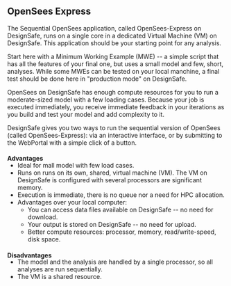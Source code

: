 ## OpenSees Express

<p>The Sequential OpenSees application, called OpenSees-Express on DesignSafe, runs on a single core in a dedicated Virtual Machine (VM) on DesignSafe. This application should be your starting point for any analysis. </p>
<p>Start here with a Minimum Working Example (MWE) -- a simple script that has all the features of your final one, but uses a small model and few, short, analyses. While some MWEs can be tested on your local manchine, a final test should be done here in "production mode" on DesignSafe.</p>
<p>OpenSees on DesignSafe has enough compute resources for you to run a moderate-sized model with a few loading cases. Because your job is executed immediately, you receive immediate feedback in your iterations as you build and test your model and add complexity to it.</p>
<p>DesignSafe gives you two ways to run the sequential version of OpenSees (called OpenSees-Express): via an interactive interface, or by submitting to the WebPortal with a simple click of a button.</p>

#### Advantages

<ul style="margin-top:-20px;">
<li>Ideal for mall model with few load cases.</li>
<li>Runs on runs on its own, shared, virtual machine (VM). The VM on DesignSafe is configured with several processors are significant memory.</li>
<li>Execution is immediate, there is no queue nor a need for HPC allocation.</li>
<li>Advantages over your local computer: 
   <ul>
   <li>You can access data files available on DesignSafe -- no need for download.</li>
   <li>Your output is stored on DesignSafe -- no need for upload.</li>
   <li>Better compute resources: processor, memory, read/write-speed, disk space.</li>
   </ul>
</li>
</ul>

#### Disadvantages
<ul style="margin-top:-20px;">
<li>The model and the analysis are handled by a single processor, so all analyses are run sequentially.</li>
<li>The VM is a shared resource.</li>
</ul>


